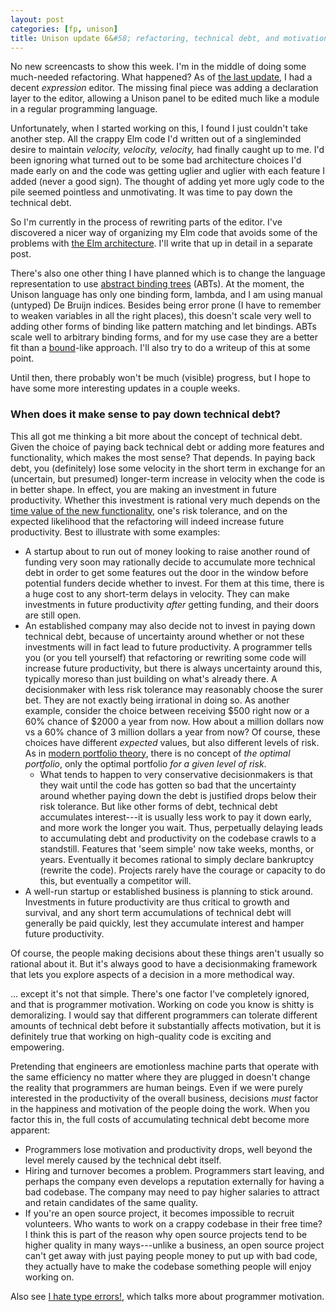 ```yaml
---
layout: post
categories: [fp, unison]
title: Unison update 6&#58; refactoring, technical debt, and motivation
---
```


No new screencasts to show this week. I'm in the middle of doing some much-needed refactoring. What happened? As of [the last update](/2015-03-17/unison-update5.html), I had a decent  _expression_ editor. The missing final piece was adding a declaration layer to the editor, allowing a Unison panel to be edited much like a module in a regular programming language.

Unfortunately, when I started working on this, I found I just couldn't take another step. All the crappy Elm code I'd written out of a singleminded desire to maintain _velocity, velocity, velocity,_ had finally caught up to me. I'd been ignoring what turned out to be some bad architecture choices I'd made early on and the code was getting uglier and uglier with each feature I added (never a good sign). The thought of adding yet more ugly code to the pile seemed pointless and unmotivating. It was time to pay down the technical debt.

So I'm currently in the process of rewriting parts of the editor. I've discovered a nicer way of organizing my Elm code that avoids some of the problems with [the Elm architecture](https://github.com/evancz/elm-architecture-tutorial). I'll write that up in detail in a separate post.

There's also one other thing I have planned which is to change the language representation to use [abstract binding trees](http://semantic-domain.blogspot.co.uk/2015/03/abstract-binding-trees.html) (ABTs). At the moment, the Unison language has only one binding form, lambda, and I am using manual (untyped) De Bruijn indices. Besides being error prone (I have to remember to weaken variables in all the right places), this doesn't scale very well to adding other forms of binding like pattern matching and let bindings. ABTs scale well to arbitrary binding forms, and for my use case they are a better fit than a [bound](https://hackage.haskell.org/package/bound)-like approach. I'll also try to do a writeup of this at some point.

Until then, there probably won't be much (visible) progress, but I hope to have some more interesting updates in a couple weeks.

### <a id="technical-debt"/> When does it make sense to pay down technical debt?

This all got me thinking a bit more about the concept of technical debt. Given the choice of paying back technical debt or adding more features and functionality, which makes the most sense? That depends. In paying back debt, you (definitely) lose some velocity in the short term in exchange for an (uncertain, but presumed) longer-term increase in velocity when the code is in better shape. In effect, you are making an investment in future productivity. Whether this investment is rational very much depends on the [time value of the new functionality](http://en.wikipedia.org/wiki/Time_value_of_money), one's risk tolerance, and on the expected likelihood that the refactoring will indeed increase future productivity. Best to illustrate with some examples:

* A startup about to run out of money looking to raise another round of funding very soon may rationally decide to accumulate more technical debt in order to get some features out the door in the window before potential funders decide whether to invest. For them at this time, there is a huge cost to any short-term delays in velocity. They can make investments in future productivity _after_ getting funding, and their doors are still open.
* An established company may also decide not to invest in paying down technical debt, because of uncertainty around whether or not these investments will in fact lead to future productivity. A programmer tells you (or you tell yourself) that refactoring or rewriting some code will increase future productivity, but there is always uncertainty around this, typically moreso than just building on what's already there. A decisionmaker with less risk tolerance may reasonably choose the surer bet. They are not exactly being irrational in doing so. As another example, consider the choice between receiving $500 right now or a 60% chance of $2000 a year from now. How about a million dollars now vs a 60% chance of 3 million dollars a year from now? Of course, these choices have different _expected_ values, but also different levels of risk. As in [modern portfolio theory](http://en.wikipedia.org/wiki/Modern_portfolio_theory), there is no concept of _the optimal portfolio_, only the optimal portfolio _for a given level of risk_.
    * What tends to happen to very conservative decisionmakers is that they wait until the code has gotten so bad that the uncertainty around whether paying down the debt is justified drops below their risk tolerance. But like other forms of debt, technical debt accumulates interest---it is usually less work to pay it down early, and more work the longer you wait. Thus, perpetually delaying leads to accumulating debt and productivity on the codebase crawls to a standstill. Features that 'seem simple' now take weeks, months, or years. Eventually it becomes rational to simply declare bankruptcy (rewrite the code). Projects rarely have the courage or capacity to do this, but eventually a competitor will.
* A well-run startup or established business is planning to stick around. Investments in future productivity are thus critical to growth and survival, and any short term accumulations of technical debt will generally be paid quickly, lest they accumulate interest and hamper future productivity.

Of course, the people making decisions about these things aren't usually so rational about it. But it's always good to have a decisionmaking framework that lets you explore aspects of a decision in a more methodical way.

... except it's not that simple. There's one factor I've completely ignored, and that is programmer motivation. Working on code you know is shitty is demoralizing. I would say that different programmers can tolerate different amounts of technical debt before it substantially affects motivation, but it is definitely true that working on high-quality code is exciting and empowering.

Pretending that engineers are emotionless machine parts that operate with the same efficiency no matter where they are plugged in doesn't change the reality that programmers are human beings. Even if we were purely interested in the productivity of the overall business, decisions _must_ factor in the happiness and motivation of the people doing the work. When you factor this in, the full costs of accumulating technical debt become more apparent:

* Programmers lose motivation and productivity drops, well beyond the level merely caused by the technical debt itself.
* Hiring and turnover becomes a problem. Programmers start leaving, and perhaps the company even develops a reputation externally for having a bad codebase. The company may need to pay higher salaries to attract and retain candidates of the same quality.
* If you're an open source project, it becomes impossible to recruit volunteers. Who wants to work on a crappy codebase in their free time? I think this is part of the reason why open source projects tend to be higher quality in many ways---unlike a business, an open source project can't get away with just paying people money to put up with bad code, they actually have to make the codebase something people will enjoy working on.

Also see [I hate type errors!](/2015-03-26/type-errors.html), which talks more about programmer motivation.
